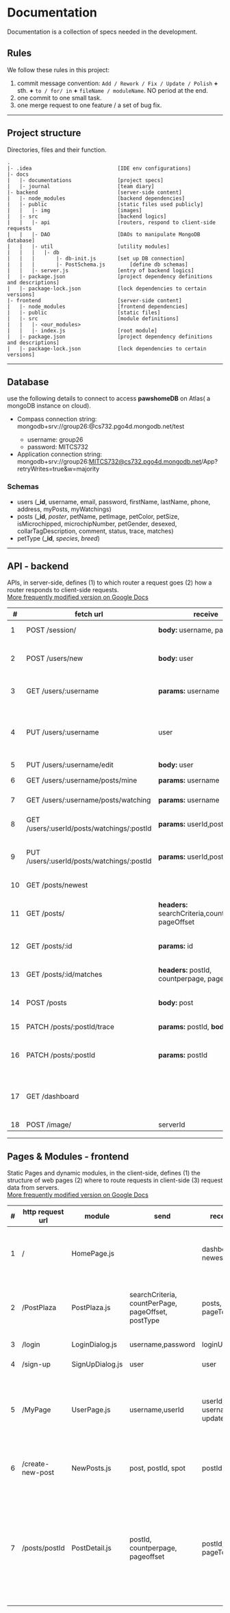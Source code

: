 # Documentation  
Documentation is a collection of specs needed in the development.

## Rules
We follow these rules in  this project:
1. commit message convention: `Add / Rework / Fix / Update / Polish` **+**  sth. **+** `to / for/ in` **+** `fileName / moduleName`. NO period at the end.
2. one commit to one small task.
3. one merge request to one feature / a set of bug fix.

***
## Project structure  
Directories, files and their function.
```
.
|- .idea                            [IDE env configurations]
|- docs                             
|   |- documentations               [project specs]
|   |- journal                      [team diary]
|- backend                          [server-side content]
|   |- node_modules                 [backend dependencies]
|   |- public                       [static files used publicly]
|   |   |- img                      [images]
|   |- src                          [backend logics]
|   |   |- api                      [routers, respond to client-side requests
|   |   |- DAO                      [DAOs to manipulate MongoDB database]
|   |   |- util                     [utility modules]
|   |   |   |- db                   
|   |   |       |- db-init.js       [set up DB connection]
|   |   |       |- PostSchema.js        [define db schemas]
|   |   |- server.js                [entry of backend logics]
|   |- package.json                 [project dependency definitions and descriptions]
|   |- package-lock.json            [lock dependencies to certain versions]
|- frontend                         [server-side content]
|   |- node_modules                 [frontend dependencies]
|   |- public                       [static files]
|   |- src                          [module definitions]
|   |   |- <our_modules>            
|   |   |- index.js                 [root module]
|   |- package.json                 [project dependency definitions and descriptions]
|   |- package-lock.json            [lock dependencies to certain versions]

```

***
## Database  
use the following details to connect to access **pawshomeDB** on Atlas( a mongoDB instance on cloud).  
- Compass connection string: mongodb+srv://group26:<password>@cs732.pgo4d.mongodb.net/test
  - username: group26  
  - password: MITCS732  
- Application connection string: mongodb+srv://group26:MITCS732@cs732.pgo4d.mongodb.net/App?retryWrites=true&w=majority
### Schemas
- users (**_id**, username, email, password, firstName, lastName, phone, address, myPosts, myWatchings)
- posts (**_id**, *poster*, petName, petImage, petColor, petSize, isMicrochipped, microchipNumber, petGender, desexed, collarTagDescription, comment, status, trace, matches)
- petType (**_id**, *species*, *breed*)

***
## API - backend  
APIs, in server-side, defines (1) to which router a request goes  (2) how a router responds to client-side requests.  
[More frequently modified version on Google Docs](https://docs.google.com/document/d/1NIykaM0rt8LgUMsJjzYl1RrtKgz9JzDZKKAjppfOePk/edit?usp=sharing)

\#|fetch url|receive|send|description
---|---|---|---|---
1|POST /session/|**body:** username, password|{isValidUser, user}|Validate username and password.
2|POST /users/new|**body:** user|{isSuccessful, user}|If username occupied, isSuccessful=false, user=null
3|GET /users/:username|**params:** username|user|Get user information without posts of a user
4|PUT /users/:username|user|null, user|Populate a specified user(username), return a user object, otherwise null
5|PUT /users/:username/edit |**body:** user|updateUser|Update user profile
6|GET /users/:username/posts/mine |**params:** username|posts|Posts created by the specified user
7|GET /users/:username/posts/watching |**params:** username|posts|Posts watched by the specified user
8|GET /users/:userId/posts/watchings/:postId|**params:** userId,postId|userId,postId|Check the post is watching by the current login user
9|PUT /users/:userId/posts/watchings/:postId|**params:** userId,postId|userId, postId, body.actionType|Update the post, if the user click "WATCH" of this post
10|GET /posts/newest| |newestPosts|Return a list of past 24 hours posts
11|GET /posts/ |**headers:** searchCriteria,countPerPage, pageOffset|posts, pageTotal|Return perNum posts from given offset, and the page count
12|GET /posts/:id|**params:** id|postId|return the post detail of the selected post id
13|GET /posts/:id/matches|**headers:** postId, countperpage, pageoffset|postId, countperpage, pageoffset|Control the number of matched posts per page
14|POST /posts|**body:** post|post|Create a new post, handle passing the image.
15|PATCH /posts/:postId/trace|**params:** postId, **body:** spot|postId, spot|To report a new trace on the map
16|PATCH /posts/:postId|**params:** postId|postId|Update the pet status, when the posts' user click "REUNITED"
17|GET /dashboard| |dashboard|the returned "dashboard" is a collection of statistics of this website
18|POST /image/|serverId|serverId|Upload image

***
## Pages & Modules - frontend  
Static Pages and dynamic modules, in the client-side, defines (1) the structure of web pages (2) where to route requests in client-side (3) request data from servers.   
[More frequently modified version on Google Docs](https://docs.google.com/document/d/1NIykaM0rt8LgUMsJjzYl1RrtKgz9JzDZKKAjppfOePk/edit?usp=sharing)

\#|http request url|module|send|receive|description
---|---|---|---|---|---
1|/|HomePage.js| |dashboard, newestPosts|The home page of this app, contains banner(Banner.js), dashboard(Dashboard.js), a list of post cards(PostCards.js)
2|/PostPlaza|PostPlaza.js|searchCriteria, countPerPage, pageOffset, postType|posts, pageTotal|Contains a search setting area(SearchSetting.js) sort by creating order, every posts' spot on the map(PostsOnMap.js), a list of post cards(PostCard.js) 
3|/login|LoginDialog.js|username,password |loginUser |The login dialog for the user
4|/sign-up|SignUpDialog.js|user|user|The sign up dialog for a new user
5|/MyPage|UserPage.js|username,userId |userId, username, updateUser|After the user is logged in, they can update their profile(EditProfileDialog.js), see their posts sort from the newest post(NewestPosts.js), see their watching list(sort by creating order)
6|/create-new-post|NewPosts.js|post, postId, spot|postId|The user (logged in) can fill in the details on the form to create a new posts (lost, found, or reunited pet)
7|/posts/postId|PostDetail.js|postId, countperpage, pageoffset|postId, pageTotal|Contains the pet details of a specific post, the trace spots on the map(PostDetailOnMap.js), every user are able to report a new trace(TraceReporter.js). On this page, able to show the nearby vets(Name & Address), add the current post to their watching list. Set their own post to reunited.
